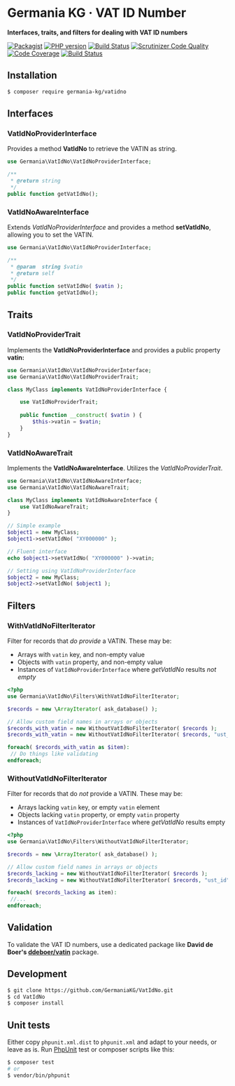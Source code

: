 # Germania KG · VAT ID Number

**Interfaces, traits, and filters for dealing with VAT ID numbers**

[![Packagist](https://img.shields.io/packagist/v/germania-kg/vatidno.svg?style=flat)](https://packagist.org/packages/germania-kg/vatidno)
[![PHP version](https://img.shields.io/packagist/php-v/germania-kg/vatidno.svg)](https://packagist.org/packages/germania-kg/vatidno)
[![Build Status](https://img.shields.io/travis/GermaniaKG/VatIdNo.svg?label=Travis%20CI)](https://travis-ci.org/GermaniaKG/VatIdNo)
[![Scrutinizer Code Quality](https://scrutinizer-ci.com/g/GermaniaKG/VatIdNo/badges/quality-score.png?b=master)](https://scrutinizer-ci.com/g/GermaniaKG/VatIdNo/?branch=master)
[![Code Coverage](https://scrutinizer-ci.com/g/GermaniaKG/VatIdNo/badges/coverage.png?b=master)](https://scrutinizer-ci.com/g/GermaniaKG/VatIdNo/?branch=master)
[![Build Status](https://scrutinizer-ci.com/g/GermaniaKG/VatIdNo/badges/build.png?b=master)](https://scrutinizer-ci.com/g/GermaniaKG/VatIdNo/build-status/master)



## Installation

```bash
$ composer require germania-kg/vatidno
```



## Interfaces

### VatIdNoProviderInterface

Provides a method **VatIdNo** to retrieve the VATIN as string.

```php
use Germania\VatIdNo\VatIdNoProviderInterface;

/**	
 * @return string
 */
public function getVatIdNo();
```

### VatIdNoAwareInterface

Extends *VatIdNoProviderInterface* and provides a method **setVatIdNo**, allowing you to set the VATIN.

```php
use Germania\VatIdNo\VatIdNoProviderInterface;

/**	
 * @param  string $vatin
 * @return self
 */
public function setVatIdNo( $vatin );
public function getVatIdNo();
```



## Traits

### VatIdNoProviderTrait

Implements the **VatIdNoProviderInterface** and provides a public property **vatin:**

```php
use Germania\VatIdNo\VatIdNoProviderInterface;
use Germania\VatIdNo\VatIdNoProviderTrait;

class MyClass implements VatIdNoProviderInterface {

	use VatIdNoProviderTrait;
	
	public function __construct( $vatin ) {
		$this->vatin = $vatin;
	}
}
```


### VatIdNoAwareTrait

Implements the **VatIdNoAwareInterface**. Utilizes the *VatIdNoProviderTrait*. 

```php
use Germania\VatIdNo\VatIdNoAwareInterface;
use Germania\VatIdNo\VatIdNoAwareTrait;

class MyClass implements VatIdNoAwareInterface {
	use VatIdNoAwareTrait;
}

// Simple example
$object1 = new MyClass;
$object1->setVatIdNo( "XY000000" );

// Fluent interface
echo $object1->setVatIdNo( "XY000000" )->vatin;

// Setting using VatIdNoProviderInterface
$object2 = new MyClass;
$object2->setVatIdNo( $object1 );

```

## Filters

### WithVatIdNoFilterIterator

Filter for records that *do provide* a VATIN. These may be:

- Arrays with `vatin` key, and non-empty value
- Objects with `vatin` property, and non-empty value
- Instances of `VatIdNoProviderInterface`  where *getVatIdNo* results *not empty*

```php
<?php
use Germania\VatIdNo\Filters\WithVatIdNoFilterIterator;

$records = new \ArrayIterator( ask_database() );

// Allow custom field names in arrays or objects
$records_with_vatin = new WithoutVatIdNoFilterIterator( $records );
$records_with_vatin = new WithoutVatIdNoFilterIterator( $records, "ust_id" );

foreach( $records_with_vatin as $item):
 // Do things like validating
endforeach;
```



### WithoutVatIdNoFilterIterator

Filter for records that do *not* provide a VATIN. These may be:

- Arrays lacking `vatin` key, or empty `vatin` element
- Objects lacking `vatin` property, or empty `vatin` property
- Instances of `VatIdNoProviderInterface`  where *getVatIdNo* results empty

```php
<?php
use Germania\VatIdNo\Filters\WithoutVatIdNoFilterIterator;

$records = new \ArrayIterator( ask_database() );

// Allow custom field names in arrays or objects
$records_lacking = new WithoutVatIdNoFilterIterator( $records );
$records_lacking = new WithoutVatIdNoFilterIterator( $records, "ust_id" );

foreach( $records_lacking as item):
 //...
endforeach;
```





## Validation

To validate the VAT ID numbers, use a dedicated package like **David de Boer's [ddeboer/vatin](https://github.com/ddeboer/vatin)** package.

## Development

```bash
$ git clone https://github.com/GermaniaKG/VatIdNo.git
$ cd VatIdNo
$ composer install
```

## Unit tests

Either copy `phpunit.xml.dist` to `phpunit.xml` and adapt to your needs, or leave as is. Run [PhpUnit](https://phpunit.de/) test or composer scripts like this:

```bash
$ composer test
# or
$ vendor/bin/phpunit
```

